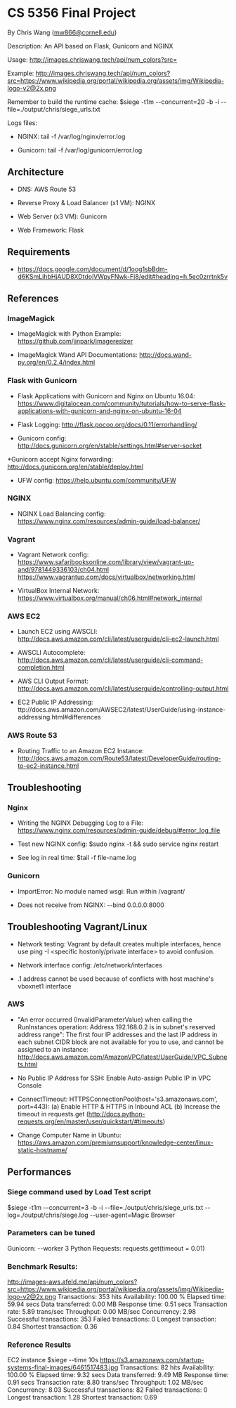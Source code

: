 # CS 5356 Final Project
By Chris Wang (mw866@cornell.edu)

Description: An API based on Flask, Gunicorn and NGINX

Usage: http://images.chriswang.tech/api/num_colors?src=<imageurl>

Example: http://images.chriswang.tech/api/num_colors?src=https://www.wikipedia.org/portal/wikipedia.org/assets/img/Wikipedia-logo-v2@2x.png

Remember to build the runtime cache: $siege -t1m --concurrent=20 -b -i --file=./output/chris/siege_urls.txt

Logs files:
* NGINX: tail -f /var/log/nginx/error.log

* Gunicorn: tail -f /var/log/gunicorn/error.log

## Architecture
* DNS: AWS Route 53

* Reverse Proxy & Load Balancer (x1 VM): NGINX

* Web Server (x3 VM): Gunicorn

* Web Framework: Flask

## Requirements
* https://docs.google.com/document/d/1oog1sbBdm-d6KSmLjhbHjAUD8XDtdojVWpyFNwk-Fj8/edit#heading=h.5ec0zrrtnk5v

## References

### ImageMagick

* ImageMagick with Python Example: https://github.com/jinpark/imageresizer

* ImageMagick Wand API Documentations: http://docs.wand-py.org/en/0.2.4/index.html

### Flask with Gunicorn
* Flask Applications with Gunicorn and Nginx on Ubuntu 16.04: https://www.digitalocean.com/community/tutorials/how-to-serve-flask-applications-with-gunicorn-and-nginx-on-ubuntu-16-04

* Flask Logging: http://flask.pocoo.org/docs/0.11/errorhandling/

* Gunicorn config: http://docs.gunicorn.org/en/stable/settings.html#server-socket

 *Gunicorn accept Nginx forwarding: http://docs.gunicorn.org/en/stable/deploy.html

* UFW config: https://help.ubuntu.com/community/UFW

### NGINX

* NGINX Load Balancing config: https://www.nginx.com/resources/admin-guide/load-balancer/

### Vagrant
* Vagrant Network config: 
https://www.safaribooksonline.com/library/view/vagrant-up-and/9781449336103/ch04.html
https://www.vagrantup.com/docs/virtualbox/networking.html

* VirtualBox Internal Network: https://www.virtualbox.org/manual/ch06.html#network_internal

### AWS  EC2

* Launch EC2 using AWSCLI: http://docs.aws.amazon.com/cli/latest/userguide/cli-ec2-launch.html

* AWSCLI Autocomplete: http://docs.aws.amazon.com/cli/latest/userguide/cli-command-completion.html

* AWS CLI Output Format: http://docs.aws.amazon.com/cli/latest/userguide/controlling-output.html

* EC2 Public IP Addressing: ttp://docs.aws.amazon.com/AWSEC2/latest/UserGuide/using-instance-addressing.html#differences

### AWS Route 53

* Routing Traffic to an Amazon EC2 Instance: http://docs.aws.amazon.com/Route53/latest/DeveloperGuide/routing-to-ec2-instance.html

## Troubleshooting 

### Nginx

* Writing the NGINX Debugging Log to a File: https://www.nginx.com/resources/admin-guide/debug/#error_log_file

* Test new NGINX config: $sudo nginx -t && sudo service nginx restart

* See log in real time: $tail -f file-name.log

### Gunicorn

* ImportError: No module named wsgi: Run within /vagrant/

* Does not receive from NGINX: --bind 0.0.0.0:8000 

## Troubleshooting Vagrant/Linux
* Network testing: Vagrant by default creates multiple interfaces, hence use ping -I <specific hostonly/private interface> to avoid confusion.

* Network interface config: /etc/network/interfaces

* .1 address cannot be used because of conflicts with host machine's vboxnet1 interface


### AWS
* "An error occurred (InvalidParameterValue) when calling the RunInstances operation: Address 192.168.0.2 is in subnet's reserved address range": The first four IP addresses and the last IP address in each subnet CIDR block are not available for you to use, and cannot be assigned to an instance: http://docs.aws.amazon.com/AmazonVPC/latest/UserGuide/VPC_Subnets.html

* No Public IP Address for SSH: Enable Auto-assign Public IP in VPC Console

* ConnectTimeout: HTTPSConnectionPool(host='s3.amazonaws.com', port=443): (a) Enable HTTP & HTTPS in Inbound ACL (b) Increase the timeout in requests.get (http://docs.python-requests.org/en/master/user/quickstart/#timeouts)

* Change Computer Name in Ubuntu: https://aws.amazon.com/premiumsupport/knowledge-center/linux-static-hostname/

## Performances
### Siege command used by Load Test script
$siege -t1m --concurrent=3 -b -i --file=./output/chris/siege_urls.txt --log=./output/chris/siege.log --user-agent=Magic Browser


### Parameters can be tuned
Gunicorn: --worker 3
Python Requests: requests.get(timeout = 0.01)

### Benchmark Results: 

http://images-aws.afeld.me/api/num_colors?src=https://www.wikipedia.org/portal/wikipedia.org/assets/img/Wikipedia-logo-v2@2x.png
Transactions:		         353 hits
Availability:		      100.00 %
Elapsed time:		       59.94 secs
Data transferred:	        0.00 MB
Response time:		        0.51 secs
Transaction rate:	        5.89 trans/sec
Throughput:		        0.00 MB/sec
Concurrency:		        2.98
Successful transactions:         353
Failed transactions:	           0
Longest transaction:	        0.84
Shortest transaction:	        0.36


### Reference Results
 EC2 instance $siege --time 10s https://s3.amazonaws.com/startup-systems-final-images/6461517483.jpg
Transactions:		          82 hits
Availability:		      100.00 %
Elapsed time:		        9.32 secs
Data transferred:	        9.49 MB
Response time:		        0.91 secs
Transaction rate:	        8.80 trans/sec
Throughput:		        1.02 MB/sec
Concurrency:		        8.03
Successful transactions:          82
Failed transactions:	           0
Longest transaction:	        1.28
Shortest transaction:	        0.69

